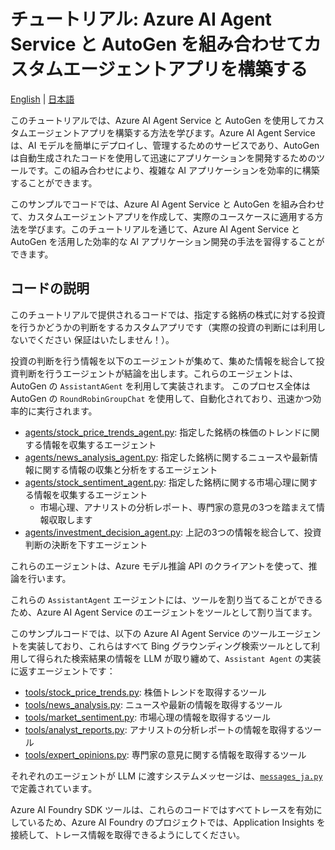 # チュートリアル: Azure AI Agent Service と AutoGen を組み合わせてカスタムエージェントアプリを構築する

[English](./README.md) | [日本語](./README.ja.md)

このチュートリアルでは、Azure AI Agent Service と AutoGen を使用してカスタムエージェントアプリを構築する方法を学びます。Azure AI Agent Service は、AI モデルを簡単にデプロイし、管理するためのサービスであり、AutoGen は自動生成されたコードを使用して迅速にアプリケーションを開発するためのツールです。この組み合わせにより、複雑な AI アプリケーションを効率的に構築することができます。

このサンプルでコードでは、Azure AI Agent Service と AutoGen を組み合わせて、カスタムエージェントアプリを作成して、実際のユースケースに適用する方法を学びます。このチュートリアルを通じて、Azure AI Agent Service と AutoGen を活用した効率的な AI アプリケーション開発の手法を習得することができます。

## コードの説明

このチュートリアルで提供されるコードでは、指定する銘柄の株式に対する投資を行うかどうかの判断をするカスタムアプリです（実際の投資の判断には利用しないでください 保証はいたしません！）。

投資の判断を行う情報を以下のエージェントが集めて、集めた情報を総合して投資判断を行うエージェントが結論を出します。これらのエージェントは、AutoGen の `AssistantAGent` を利用して実装されます。
このプロセス全体は AutoGen の `RoundRobinGroupChat` を使用して、自動化されており、迅速かつ効率的に実行されます。

- [agents/stock_price_trends_agent.py](./agents/stock_price_trends_agent.py): 指定した銘柄の株価のトレンドに関する情報を収集するエージェント
- [agents/news_analysis_agent.py](./agents/news_analysis_agent.py): 指定した銘柄に関するニュースや最新情報に関する情報の収集と分析をするエージェント
- [agents/stock_sentiment_agent.py](./agents/stock_sentiment_agent.py): 指定した銘柄に関する市場心理に関する情報を収集するエージェント
  - 市場心理、アナリストの分析レポート、専門家の意見の3つを踏まえて情報収取します
- [agents/investment_decision_agent.py](./agents/investment_decision_agent.py): 上記の3つの情報を総合して、投資判断の決断を下すエージェント

これらのエージェントは、Azure モデル推論 API のクライアントを使って、推論を行います。

これらの `AssistantAgent` エージェントには、ツールを割り当てることができるため、Azure AI Agent Service のエージェントをツールとして割り当てます。

このサンプルコードでは、以下の Azure AI Agent Service のツールエージェントを実装しており、これらはすべて Bing グラウンディング検索ツールとして利用して得られた検索結果の情報を LLM が取り纏めて、`Assistant Agent` の実装に返すエージェントです：

- [tools/stock_price_trends.py](./tools/stock_price_trends.py): 株価トレンドを取得するツール
- [tools/news_analysis.py](./tools/news_analysis.py): ニュースや最新の情報を取得するツール
- [tools/market_sentiment.py](./tools/market_sentiment.py): 市場心理の情報を取得するツール
- [tools/analyst_reports.py](./tools/analyst_reports.py): アナリストの分析レポートの情報を取得するツール
- [tools/expert_opinions.py](./tools/expert_opinions.py): 専門家の意見に関する情報を取得するツール

それぞれのエージェントが LLM に渡すシステムメッセージは、[`messages_ja.py`](./messages_ja.py) で定義されています。

Azure AI Foundry SDK ツールは、これらのコードではすべてトレースを有効にしているため、Azure AI Foundry のプロジェクトでは、Application Insights を接続して、トレース情報を取得できるようにしてください。
